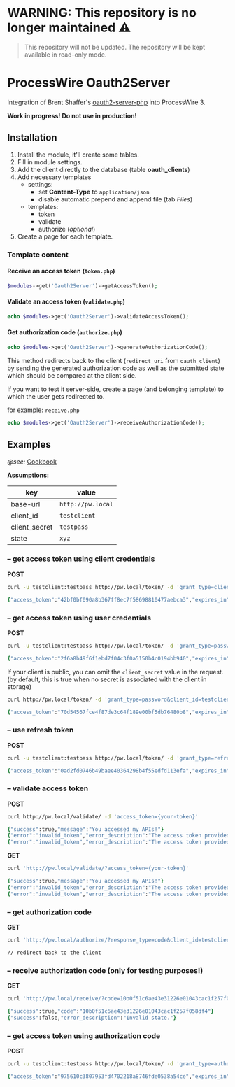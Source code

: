 # WARNING: This repository is no longer maintained :warning:

> This repository will not be updated. The repository will be kept available in read-only mode.

# ProcessWire Oauth2Server

Integration of Brent Shaffer's [oauth2-server-php](https://github.com/bshaffer/oauth2-server-php) into ProcessWire 3.

**Work in progress! Do not use in production!**

## Installation

1. Install the module, it'll create some tables.
2. Fill in module settings.
3. Add the client directly to the database (table **oauth_clients**)
4. Add necessary templates
    - settings:
        - set **Content-Type** to `application/json` 
        - disable automatic prepend and append file (tab *Files*)
    - templates:
        - token
        - validate
        - authorize (*optional*)
5. Create a page for each template.

### Template content

#### Receive an access token (`token.php`)

```php
$modules->get('Oauth2Server')->getAccessToken();
```

#### Validate an access token (`validate.php`)

```php
echo $modules->get('Oauth2Server')->validateAccessToken();
```

#### Get authorization code (`authorize.php`)

```php
echo $modules->get('Oauth2Server')->generateAuthorizationCode();
```

This method redirects back to the client (`redirect_uri` from `oauth_client`)
by sending the generated authorization code as well as the submitted state which should be compared at the client side.

If you want to test it server-side, create a page (and belonging template) to which the user gets redirected to.

for example: `receive.php`

```php
echo $modules->get('Oauth2Server')->receiveAuthorizationCode();
```

## Examples

*@see:* [Cookbook](http://bshaffer.github.io/oauth2-server-php-docs/cookbook/)

**Assumptions:**

| key           | value             |
|---------------|-------------------|
| base-url      | `http://pw.local` |
| client_id     | `testclient`      |
| client_secret | `testpass`        |
| state         | `xyz`             |


### – get access token using client credentials

**POST**

```zsh
curl -u testclient:testpass http://pw.local/token/ -d 'grant_type=client_credentials'

{"access_token":"42bf0bf090a8b367ff8ec7f58698810477aebca3","expires_in":3600,"token_type":"Bearer","scope":null}
```

### – get access token using user credentials 

**POST**

```zsh
curl -u testclient:testpass http://pw.local/token/ -d 'grant_type=password&username={username}&password={password}'

{"access_token":"2f6a8b49f6f1ebd7f04c3f0a5150b4c0194bb940","expires_in":3600,"token_type":"Bearer","scope":null,"refresh_token":"441c78a1468f7b33fcd9f1ae9e823ad075ca64ed"}
```

If your client is public, you can omit the `client_secret` value in the request.
(by default, this is true when no secret is associated with the client in storage)

```zsh
curl http://pw.local/token/ -d 'grant_type=password&client_id=testclient2&username={username}&password={password}'

{"access_token":"70d54567fce4f87de3c64f189e00bf5db76480b8","expires_in":3600,"token_type":"Bearer","scope":null,"refresh_token":"4151fed2080cb6a38e28f74080ae31a776608fb8"}
```

### – use refresh token

**POST**

```zsh
curl -u testclient:testpass http://pw.local/token/ -d 'grant_type=refresh_token&refresh_token={inser-refresh_token}'

{"access_token":"0ad2fd0746b49baee40364298b4f55edfd113efa","expires_in":3600,"token_type":"Bearer","scope":null,"refresh_token":"0c462a784e9bcce436bace2e706960f8f30e8024"}
```

### – validate access token

**POST**

```zsh
curl http://pw.local/validate/ -d 'access_token={your-token}'

{"success":true,"message":"You accessed my APIs!"}
{"error":"invalid_token","error_description":"The access token provided has expired"}
{"error":"invalid_token","error_description":"The access token provided is invalid"}

```

**GET**

```zsh
curl 'http://pw.local/validate/?access_token={your-token}'

{"success":true,"message":"You accessed my APIs!"}
{"error":"invalid_token","error_description":"The access token provided has expired"}
{"error":"invalid_token","error_description":"The access token provided is invalid"}

```

### – get authorization code

**GET**

```zsh
curl 'http://pw.local/authorize/?response_type=code&client_id=testclient&state={state}'

// redirect back to the client
```

### – receive authorization code (only for testing purposes!)

**GET**

```zsh
curl 'http://pw.local/receive/?code=10b0f51c6ae43e31226e01043cac1f257f058df4&state=test'

{"success":true,"code":"10b0f51c6ae43e31226e01043cac1f257f058df4"}
{"success":false,"error_description":"Invalid state."}
```

### – get access token using authorization code

**POST**

```zsh
curl -u testclient:testpass http://pw.local/token/ -d 'grant_type=authorization_code&code={insert-code}'

{"access_token":"975610c3807953fd4702218a8746fde0538a54ce","expires_in":3600,"token_type":"Bearer","scope":null,"refresh_token":"55b39b07c2f67368293425dd8bacbc4c29e3c5bb"}
```
